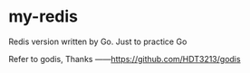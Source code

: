 # my-redis

Redis version written by Go. Just to practice Go

Refer to godis, Thanks ——https://github.com/HDT3213/godis
